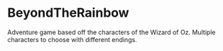 # BeyondTheRainbow
Adventure game based off the characters of the Wizard of Oz. Multiple characters to choose with different endings.
